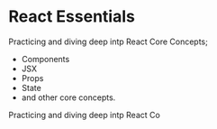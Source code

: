 # React Essentials 

Practicing and diving deep intp React Core Concepts; 
- Components
- JSX
- Props
- State
- and other core concepts.

Practicing and diving deep intp React Co


